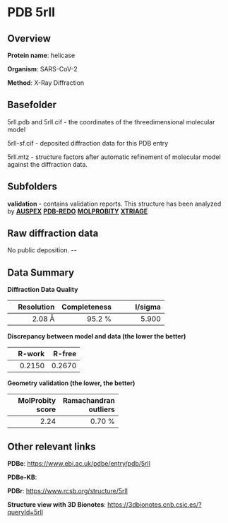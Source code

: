 # PDB 5rll

## Overview

**Protein name**: helicase

**Organism**: SARS-CoV-2

**Method**: X-Ray Diffraction



## Basefolder

5rll.pdb and 5rll.cif - the coordinates of the threedimensional molecular model

5rll-sf.cif - deposited diffraction data for this PDB entry

5rll.mtz - structure factors after automatic refinement of molecular model against the diffraction data.

## Subfolders





**validation** - contains validation reports. This structure has been analyzed by [**AUSPEX**](https://github.com/thorn-lab/coronavirus_structural_task_force/tree/master/pdb/helicase/SARS-CoV-2/5rll/validation/auspex) [**PDB-REDO**](https://github.com/thorn-lab/coronavirus_structural_task_force/tree/master/pdb/helicase/SARS-CoV-2/5rll/validation/pdb-redo) [**MOLPROBITY**](https://github.com/thorn-lab/coronavirus_structural_task_force/tree/master/pdb/helicase/SARS-CoV-2/5rll/validation/molprobity) [**XTRIAGE**](https://github.com/thorn-lab/coronavirus_structural_task_force/blob/master/pdb/helicase/SARS-CoV-2/5rll/validation/Xtriage_output.log)  



## Raw diffraction data

No public deposition. --<br> 

## Data Summary
**Diffraction Data Quality**

|   | Resolution | Completeness| I/sigma |
|---|-------------:|----------------:|--------------:|
|   |2.08 Å|95.2  %|<img width=50/>5.900|

**Discrepancy between model and data (the lower the better)**

|   | **R-work**| **R-free**   
|---|-------------:|----------------:|           
||  0.2150|  0.2670|

**Geometry validation (the lower, the better)**

|   |**MolProbity<br>score**| **Ramachandran<br>outliers** 
|---|-------------:|----------------:|
||  2.24|  0.70 %|

 

 



## Other relevant links 
**PDBe**:  https://www.ebi.ac.uk/pdbe/entry/pdb/5rll

**PDBe-KB**:  
 
**PDBr**: https://www.rcsb.org/structure/5rll 

**Structure view with 3D Bionotes**: https://3dbionotes.cnb.csic.es/?queryId=5rll

